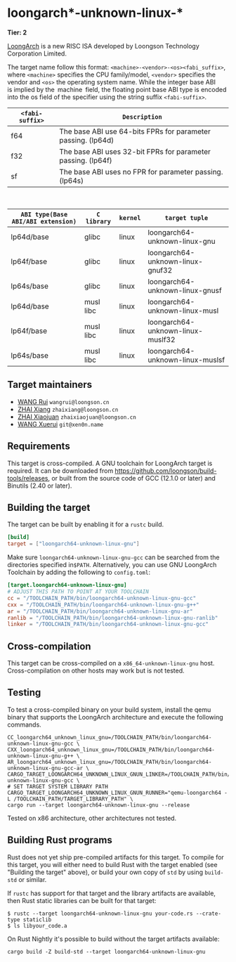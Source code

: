 # loongarch\*-unknown-linux-\*

**Tier: 2**

[LoongArch] is a new RISC ISA developed by Loongson Technology Corporation Limited.

[LoongArch]: https://loongson.github.io/LoongArch-Documentation/README-EN.html

The target name follow this format: `<machine>-<vendor>-<os><fabi_suffix>`, where `<machine>` specifies the CPU family/model, `<vendor>` specifies the vendor and `<os>` the operating system name.
While the integer base ABI is implied by the machine field, the floating point base ABI type is encoded into the os field of the specifier using the string suffix `<fabi-suffix>`.

|    `<fabi-suffix>`     |                           `Description`                            |
|------------------------|--------------------------------------------------------------------|
|          f64           | The base ABI use 64-bits FPRs for parameter passing. (lp64d)|
|          f32           | The base ABI uses 32-bit FPRs for parameter passing. (lp64f)|
|          sf            | The base ABI uses no FPR for parameter passing. (lp64s)     |

<br>

|`ABI type(Base ABI/ABI extension)`| `C library` | `kernel` |          `target tuple`          |
|----------------------------------|-------------|----------|----------------------------------|
|           lp64d/base             |   glibc     |  linux   | loongarch64-unknown-linux-gnu |
|           lp64f/base             |   glibc     |  linux   | loongarch64-unknown-linux-gnuf32 |
|           lp64s/base             |   glibc     |  linux   | loongarch64-unknown-linux-gnusf  |
|           lp64d/base             |  musl libc  |  linux   | loongarch64-unknown-linux-musl|
|           lp64f/base             |  musl libc  |  linux   | loongarch64-unknown-linux-muslf32|
|           lp64s/base             |  musl libc  |  linux   | loongarch64-unknown-linux-muslsf |

## Target maintainers

- [WANG Rui](https://github.com/heiher) `wangrui@loongson.cn`
- [ZHAI Xiang](https://github.com/xiangzhai) `zhaixiang@loongson.cn`
- [ZHAI Xiaojuan](https://github.com/zhaixiaojuan) `zhaixiaojuan@loongson.cn`
- [WANG Xuerui](https://github.com/xen0n) `git@xen0n.name`

## Requirements

This target is cross-compiled.
A GNU toolchain for LoongArch target is required.  It can be downloaded from https://github.com/loongson/build-tools/releases, or built from the source code of GCC (12.1.0 or later) and Binutils (2.40 or later).

## Building the target

The target can be built by enabling it for a `rustc` build.

```toml
[build]
target = ["loongarch64-unknown-linux-gnu"]
```

Make sure `loongarch64-unknown-linux-gnu-gcc` can be searched from the directories specified in`$PATH`. Alternatively, you can use GNU LoongArch Toolchain by adding the following to `config.toml`:

```toml
[target.loongarch64-unknown-linux-gnu]
# ADJUST THIS PATH TO POINT AT YOUR TOOLCHAIN
cc = "/TOOLCHAIN_PATH/bin/loongarch64-unknown-linux-gnu-gcc"
cxx = "/TOOLCHAIN_PATH/bin/loongarch64-unknown-linux-gnu-g++"
ar = "/TOOLCHAIN_PATH/bin/loongarch64-unknown-linux-gnu-ar"
ranlib = "/TOOLCHAIN_PATH/bin/loongarch64-unknown-linux-gnu-ranlib"
linker = "/TOOLCHAIN_PATH/bin/loongarch64-unknown-linux-gnu-gcc"
```

## Cross-compilation

This target can be cross-compiled on a `x86_64-unknown-linux-gnu` host. Cross-compilation on other hosts may work but is not tested.

## Testing
To test a cross-compiled binary on your build system, install the qemu binary that supports the LoongArch architecture and execute the following commands.
```text
CC_loongarch64_unknown_linux_gnu=/TOOLCHAIN_PATH/bin/loongarch64-unknown-linux-gnu-gcc \
CXX_loongarch64_unknown_linux_gnu=/TOOLCHAIN_PATH/bin/loongarch64-unknown-linux-gnu-g++ \
AR_loongarch64_unknown_linux_gnu=/TOOLCHAIN_PATH/bin/loongarch64-unknown-linux-gnu-gcc-ar \
CARGO_TARGET_LOONGARCH64_UNKNOWN_LINUX_GNUN_LINKER=/TOOLCHAIN_PATH/bin/loongarch64-unknown-linux-gnu-gcc \
# SET TARGET SYSTEM LIBRARY PATH
CARGO_TARGET_LOONGARCH64_UNKNOWN_LINUX_GNUN_RUNNER="qemu-loongarch64 -L /TOOLCHAIN_PATH/TARGET_LIBRARY_PATH" \
cargo run --target loongarch64-unknown-linux-gnu --release
```
Tested on x86 architecture, other architectures not tested.

## Building Rust programs

Rust does not yet ship pre-compiled artifacts for this target. To compile for this target, you will either need to build Rust with the target enabled (see "Building the target" above), or build your own copy of `std` by using `build-std` or similar.

If `rustc` has support for that target and the library artifacts are available, then Rust static libraries can be built for that target:

```shell
$ rustc --target loongarch64-unknown-linux-gnu your-code.rs --crate-type staticlib
$ ls libyour_code.a
```

On Rust Nightly it's possible to build without the target artifacts available:

```text
cargo build -Z build-std --target loongarch64-unknown-linux-gnu
```
